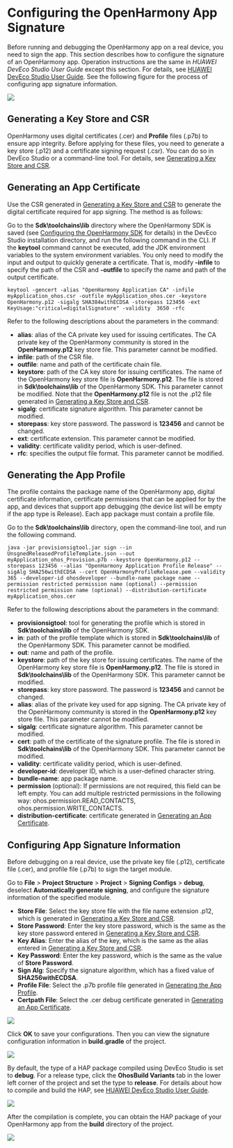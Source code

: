 # Configuring the OpenHarmony App Signature<a name="EN-US_TOPIC_0000001159890371"></a>

Before running and debugging the OpenHarmony app on a real device, you need to sign the app. This section describes how to configure the signature of an OpenHarmony app. Operation instructions are the same in  _HUAWEI DevEco Studio User Guide_  except this section. For details, see  [HUAWEI DevEco Studio User Guide](https://developer.harmonyos.com/en/docs/documentation/doc-guides/tools_overview-0000001053582387). See the following figure for the process of configuring app signature information.

![](figures/en-us_image_0000001113808114.png)

## Generating a Key Store and CSR<a name="section153146467405"></a>

OpenHarmony uses digital certificates \(.cer\) and  **Profile**  files \(.p7b\) to ensure app integrity. Before applying for these files, you need to generate a key store \(.p12\) and a certificate signing request \(.csr\). You can do so in DevEco Studio or a command-line tool. For details, see  [Generating a Key Store and CSR](https://developer.harmonyos.com/en/docs/documentation/doc-guides/publish_app-0000001053223745#section9752152162813).

## Generating an App Certificate<a name="section136609429562"></a>

Use the CSR generated in  [Generating a Key Store and CSR](#section153146467405)  to generate the digital certificate required for app signing. The method is as follows:

Go to the  **Sdk\\toolchains\\lib**  directory where the OpenHarmony SDK is saved \(see  [Configuring the OpenHarmony SDK](configuring-openharmony-sdk.md)  for details\) in the DevEco Studio installation directory, and run the following command in the CLI. If the  **keytool**  command cannot be executed, add the JDK environment variables to the system environment variables. You only need to modify the input and output to quickly generate a certificate. That is, modify  **-infile**  to specify the path of the CSR and  **-outfile**  to specify the name and path of the output certificate.

```
keytool -gencert -alias "OpenHarmony Application CA" -infile myApplication_ohos.csr -outfile myApplication_ohos.cer -keystore OpenHarmony.p12 -sigalg SHA384withECDSA -storepass 123456 -ext KeyUsage:"critical=digitalSignature" -validity  3650 -rfc
```

Refer to the following descriptions about the parameters in the command:

-   **alias**: alias of the CA private key used for issuing certificates. The CA private key of the OpenHarmony community is stored in the  **OpenHarmony.p12**  key store file. This parameter cannot be modified.
-   **infile**: path of the CSR file.
-   **outfile**: name and path of the certificate chain file.
-   **keystore**: path of the CA key store for issuing certificates. The name of the OpenHarmony key store file is  **OpenHarmony.p12**. The file is stored in  **Sdk\\toolchains\\lib**  of the OpenHarmony SDK. This parameter cannot be modified. Note that the  **OpenHarmony.p12**  file is not the .p12 file generated in  [Generating a Key Store and CSR](#section153146467405).
-   **sigalg**: certificate signature algorithm. This parameter cannot be modified.
-   **storepass**: key store password. The password is  **123456**  and cannot be changed.
-   **ext**: certificate extension. This parameter cannot be modified.
-   **validity**: certificate validity period, which is user-defined.
-   **rfc**: specifies the output file format. This parameter cannot be modified.

## Generating the App Profile<a name="section2048641015325"></a>

The profile contains the package name of the OpenHarmony app, digital certificate information, certificate permissions that can be applied for by the app, and devices that support app debugging \(the device list will be empty if the app type is Release\). Each app package must contain a profile file.

Go to the  **Sdk\\toolchains\\lib**  directory, open the command-line tool, and run the following command.

```
java -jar provisionsigtool.jar sign --in UnsgnedReleasedProfileTemplate.json --out myApplication_ohos_Provision.p7b --keystore OpenHarmony.p12 --storepass 123456 --alias "OpenHarmony Application Profile Release" --sigAlg SHA256withECDSA --cert OpenHarmonyProfileRelease.pem --validity 365 --developer-id ohosdeveloper --bundle-name package name --permission restricted permission name (optional) --permission restricted permission name (optional) --distribution-certificate myApplication_ohos.cer
```

Refer to the following descriptions about the parameters in the command:

-   **provisionsigtool**: tool for generating the profile which is stored in  **Sdk\\toolchains\\lib**  of the OpenHarmony SDK.
-   **in**: path of the profile template which is stored in  **Sdk\\toolchains\\lib**  of the OpenHarmony SDK. This parameter cannot be modified.
-   **out**: name and path of the profile.
-   **keystore**: path of the key store for issuing certificates. The name of the OpenHarmony key store file is  **OpenHarmony.p12**. The file is stored in  **Sdk\\toolchains\\lib**  of the OpenHarmony SDK. This parameter cannot be modified.
-   **storepass**: key store password. The password is  **123456**  and cannot be changed.
-   **alias**: alias of the private key used for app signing. The CA private key of the OpenHarmony community is stored in the  **OpenHarmony.p12**  key store file. This parameter cannot be modified.
-   **sigalg**: certificate signature algorithm. This parameter cannot be modified.
-   **cert**: path of the certificate of the signature profile. The file is stored in  **Sdk\\toolchains\\lib**  of the OpenHarmony SDK. This parameter cannot be modified.
-   **validity**: certificate validity period, which is user-defined.
-   **developer-id**: developer ID, which is a user-defined character string.
-   **bundle-name**: app package name.
-   **permission**  \(optional\): If permissions are not required, this field can be left empty. You can add multiple restricted permissions in the following way: ohos.permission.READ\_CONTACTS, ohos.permission.WRITE\_CONTACTS.
-   **distribution-certificate**: certificate generated in  [Generating an App Certificate](#section136609429562).

## Configuring App Signature Information<a name="section10152423193310"></a>

Before debugging on a real device, use the private key file \(.p12\), certificate file \(.cer\), and profile file \(.p7b\) to sign the target module.

Go to  **File**  \>  **Project Structure**  \>  **Project**  \>  **Signing Configs**  \>  **debug**, deselect  **Automatically generate signing**, and configure the signature information of the specified module.

-   **Store File**: Select the key store file with the file name extension .p12, which is generated in  [Generating a Key Store and CSR](#section153146467405).
-   **Store Password**: Enter the key store password, which is the same as the key store password entered in  [Generating a Key Store and CSR](#section153146467405).
-   **Key Alias**: Enter the alias of the key, which is the same as the alias entered in  [Generating a Key Store and CSR](#section153146467405).
-   **Key Password**: Enter the key password, which is the same as the value of  **Store Password**.
-   **Sign Alg**: Specify the signature algorithm, which has a fixed value of  **SHA256withECDSA**.
-   **Profile File**: Select the .p7b profile file generated in  [Generating the App Profile](#section2048641015325).
-   **Certpath File**: Select the .cer debug certificate generated in  [Generating an App Certificate](#section136609429562).

![](figures/en-us_image_0000001155643492.png)

Click  **OK**  to save your configurations. Then you can view the signature configuration information in  **build.gradle**  of the project.

![](figures/en-us_image_0000001202722349.png)

By default, the type of a HAP package compiled using DevEco Studio is set to  **debug**. For a release type, click the  **OhosBuild Variants**  tab in the lower left corner of the project and set the type to  **release**. For details about how to compile and build the HAP, see  [HUAWEI DevEco Studio User Guide](https://developer.harmonyos.com/en/docs/documentation/doc-guides/build_hap-0000001053342418).

![](figures/en-us_image_0000001115066116.png)

After the compilation is complete, you can obtain the HAP package of your OpenHarmony app from the  **build**  directory of the project.

![](figures/en-us_image_0000001163918627.png)

